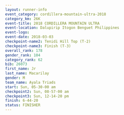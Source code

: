 ```yaml
---
layout: runner-info 
event_category: cordillera-mountain-ultra-2018 
category_km: 26K 
event-title: 2018 CORDILLERA MOUNTAIN ULTRA 
event-location: Dalupirip Itogon Benguet Philippines 
event-logo: 
event-date: 2018-03-03 
checkpoint-name2: Tenidi Hill Top (T-2) 
checkpoint-name3: Finish (T-3) 
overall_rank: 178
gender_rank: 104
category_rank: 62
bib: 26073
first_name: Jr
last_name: Macarilay
gender: M
team_name: Ayala Triads
start: Sun, 05-30-00 am
checkpoint2: Sun, 08-57-00 am
checkpoint3: Sun, 12-14-20 pm
finish: 6-44-20
status: FINISHER
---
```

